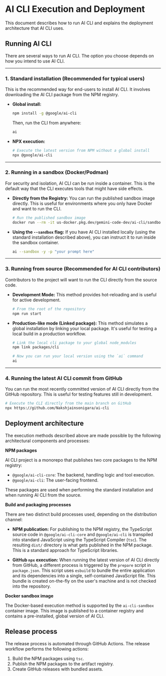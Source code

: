 # AI CLI Execution and Deployment

This document describes how to run AI CLI and explains the deployment architecture that AI CLI uses.

## Running AI CLI

There are several ways to run AI CLI. The option you choose depends on how you intend to use AI CLI.

---

### 1. Standard installation (Recommended for typical users)

This is the recommended way for end-users to install AI CLI. It involves downloading the AI CLI package from the NPM registry.

- **Global install:**

  ```bash
  npm install -g @google/ai-cli
  ```

  Then, run the CLI from anywhere:

  ```bash
  ai
  ```

- **NPX execution:**

  ```bash
  # Execute the latest version from NPM without a global install
  npx @google/ai-cli
  ```

---

### 2. Running in a sandbox (Docker/Podman)

For security and isolation, AI CLI can be run inside a container. This is the default way that the CLI executes tools that might have side effects.

- **Directly from the Registry:**
  You can run the published sandbox image directly. This is useful for environments where you only have Docker and want to run the CLI.
  ```bash
  # Run the published sandbox image
  docker run --rm -it us-docker.pkg.dev/gemini-code-dev/ai-cli/sandbox:0.1.1
  ```
- **Using the `--sandbox` flag:**
  If you have AI CLI installed locally (using the standard installation described above), you can instruct it to run inside the sandbox container.
  ```bash
  ai --sandbox -y -p "your prompt here"
  ```

---

### 3. Running from source (Recommended for AI CLI contributors)

Contributors to the project will want to run the CLI directly from the source code.

- **Development Mode:**
  This method provides hot-reloading and is useful for active development.
  ```bash
  # From the root of the repository
  npm run start
  ```
- **Production-like mode (Linked package):**
  This method simulates a global installation by linking your local package. It's useful for testing a local build in a production workflow.

  ```bash
  # Link the local cli package to your global node_modules
  npm link packages/cli

  # Now you can run your local version using the `ai` command
  ai
  ```

---

### 4. Running the latest AI CLI commit from GitHub

You can run the most recently committed version of AI CLI directly from the GitHub repository. This is useful for testing features still in development.

```bash
# Execute the CLI directly from the main branch on GitHub
npx https://github.com/Nakshjainsonigara/ai-cli
```

## Deployment architecture

The execution methods described above are made possible by the following architectural components and processes:

**NPM packages**

AI CLI project is a monorepo that publishes two core packages to the NPM registry:

- `@google/ai-cli-core`: The backend, handling logic and tool execution.
- `@google/ai-cli`: The user-facing frontend.

These packages are used when performing the standard installation and when running AI CLI from the source.

**Build and packaging processes**

There are two distinct build processes used, depending on the distribution channel:

- **NPM publication:** For publishing to the NPM registry, the TypeScript source code in `@google/ai-cli-core` and `@google/ai-cli` is transpiled into standard JavaScript using the TypeScript Compiler (`tsc`). The resulting `dist/` directory is what gets published in the NPM package. This is a standard approach for TypeScript libraries.

- **GitHub `npx` execution:** When running the latest version of AI CLI directly from GitHub, a different process is triggered by the `prepare` script in `package.json`. This script uses `esbuild` to bundle the entire application and its dependencies into a single, self-contained JavaScript file. This bundle is created on-the-fly on the user's machine and is not checked into the repository.

**Docker sandbox image**

The Docker-based execution method is supported by the `ai-cli-sandbox` container image. This image is published to a container registry and contains a pre-installed, global version of AI CLI.

## Release process

The release process is automated through GitHub Actions. The release workflow performs the following actions:

1.  Build the NPM packages using `tsc`.
2.  Publish the NPM packages to the artifact registry.
3.  Create GitHub releases with bundled assets.
